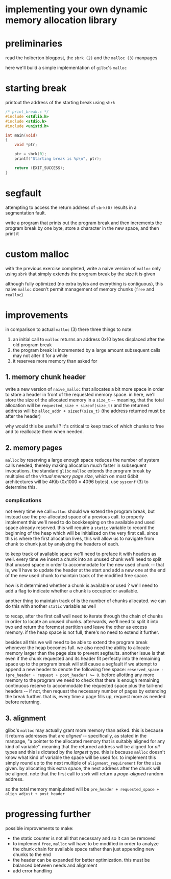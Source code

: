 # implementing your own dynamic memory allocation library

# preliminaries

read the holberton blogpost, the `sbrk (2)` and the `malloc (3)` manpages

here we'll build a simple implementation of `gilbc`'s `malloc`

# starting break

printout the address of the starting break using `sbrk`

```c
/* print_break.c */
#include <stdlib.h>
#include <stdio.h>
#include <unistd.h>

int main(void)
{
	void *ptr;

	ptr = sbrk(0);
	printf("Starting break is %p\n", ptr);

	return (EXIT_SUCCESS);
}
```

# segfault

attempting to access the return address of `sbrk(0)` results in a segmentation
fault.

write a program that prints out the program break and then increments the
program break by one byte, store a character in the new space, and then print it

# custom malloc

with the previous exercise completed, write a naive version of `malloc` only
using `sbrk` that simply extends the program break by the size it is given

although fully optimized (no extra bytes and everything is contiguous), this
naive `malloc` doesn't permit management of memory chunks (`free` and `realloc`)

# improvements

in comparison to actual `malloc` (3) there three things to note:
1. an initial call to `malloc` returns an address 0x10 bytes displaced after the
   old program break
2. the program break is incremented by a large amount subsequent calls may not
   alter it for a while
3. it reserves more memory than asked for

## 1. memory chunk header

write a new version of `naive_malloc` that allocates a bit more space in order
to store a header in front of the requested memory space. in here, we'll store
the size of the allocated memory in a `size_t` -- meaning, that the total
allocation will be `requested_size + sizeof(size_t)` and the returned address
will be `alloc_addr + sizeof(size_t)` (the address returned must be after the
header)

why would this be useful ? it's critical to keep track of which chunks to free
and to reallocate them when needed.

## 2. memory pages

`malloc` by reserving a large enough space reduces the number of system calls
needed, thereby making allocation much faster in subsequent invocations. the
standard `glibc` `malloc` extends the program break by multiples of the _virtual
memory page size_, which on most 64bit architectures will be 4Kib (0x1000 = 4096
bytes). use `sysconf` (3) to determine this.

### complications

not every time we call `malloc` should we extend the program break, but instead
use the pre-allocated space of a previous call. to properly implement this we'll
need to do bookkeeping on the available and used space already reserved. this
will require a `static` variable to record the beginning of the heap which will
be initialized on the very first call. since this is where the first allocation
lives, this will allow us to navigate from chunk to chunk just by analyzing the
headers of each.

to keep track of available space we'll need to preface it with headers as well.
every time we insert a chunk into an unused chunk we'll need to split that
unused space in order to accommodate for the new used chunk -- that is, we'll
have to update the header at the start and add a new one at the end of the new
used chunk to maintain track of the modified free space.

how is it determined whether a chunk is available or used ? we'll need to add a
flag to indicate whether a chunk is occupied or available.

another thing to maintain track of is the number of chunks allocated. we can do
this with another `static` variable as well

to recap, after the first call well need to iterate through the chain of chunks in order
to locate an unused chunks. afterwards, we'll need to split it into two and
return the foremost partition and leave the other as excess memory. if the heap
space is not full, there's no need to extend it further.

besides all this we will need to be able to extend the program break whenever
the heap becomes full. we also need the ability to allocate memory larger than
the page size to prevent segfaults. another issue is that even if the chunk
requested and its header fit perfectly into the remaining space up to the
program break will still cause a segfault if we attempt to append a new header
to denote the following free space: `reserved_space - (pre_header + request +
post_header) >= 0`. before allotting any more memory to the program we need to
check that there is enough remaining continuous reserve to accommodate the
requested space plus the tail-end headers -- if not, then request the necessary
number of pages by extending the break further. that is, every time a page fills
up, request more as needed before returning.

## 3. alignment

glibc's `malloc` may actually grant more memory than asked. this is because it
returns addresses that are _aligned_ -- specifically, as stated in the manpage,
"a pointer to the allocated memory that is suitably aligned for any kind of
variable". meaning that the returned address will be aligned for _all_ types and
this is dictated by the _largest_ type. this is because `malloc` doesn't know
what kind of variable the space will be used for. to implement this simply round
up to the next multiple of `alignment_requirement` for the `size` given. by
allocating this extra space, the next address after the chunk will be aligned.
note that the first call to `sbrk` will return a _page-aligned_ random address.

so the total memory manipulated will be `pre_header + requested_space +
align_adjust + post_header`

# progressing further

possible improvements to make:

- the static counter is not all that necessary and so it can be removed
- to implement `free`, `malloc` will have to be modified in order to analyze the
  chunk chain for available space rather than just appending new chunks to the
  end
- the header can be expanded for better optimization. this must be balanced
  between needs and alignment
- add error handling
